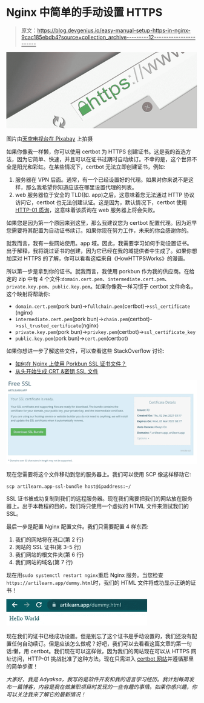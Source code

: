 # Nginx 中简单的手动设置 HTTPS

> 原文：<https://blog.devgenius.io/easy-manual-setup-https-in-nginx-9cac185ebdb4?source=collection_archive---------12----------------------->

![](img/63ad38a732d3de85519a98a016f9e141.png)

图片由[天空电视台在 Pixabay](https://pixabay.com/id/illustrations/https-situs-web-internet-keamanan-3344700/) 上拍摄

如果你像我一样懒，你可以使用 certbot 为 HTTPS 创建证书。这是我的首选方法，因为它简单、快速，并且可以在证书过期时自动续订。不幸的是，这个世界不全是阳光和彩虹。在某些情况下，certbot 无法立即创建证书，例如:

1.  服务器在 VPN 后面。通常，有一个已经设置好的代理。如果对你来说不是这样，那么我希望你知道应该在哪里设置代理的列表。
2.  web 服务器位于安全的 TLD(如. app)之后。这意味着您无法通过 HTTP 协议访问它，certbot 也无法创建认证。这是因为，默认情况下，certbot 使用 [HTTP-01 质询](https://letsencrypt.org/docs/challenge-types/#http-01-challenge)，这意味着该质询在 web 服务器上将会失败。

如果您是因为第一个原因来到这里，那么我建议您为 certbot 配置代理。因为迟早您需要将其配置为自动证书续订。如果你现在努力工作，未来的你会感谢你的。

就我而言，我有一些网站使用。app 域。因此，我需要学习如何手动设置证书。出于解释，我将跳过证书的创建，因为它已经在我的域提供者中生成了。如果你想加深对 HTTPS 的了解，你可以看看这幅来自《HowHTTPSWorks》的漫画。

所以第一步是拿到你的证书。就我而言，我使用 porkbun 作为我的供应商。在给定的 zip 中有 4 个文件:`domain.cert.pem`、`intermediate.cert.pem`、`private.key.pem`、`public.key.pem`。如果你像我一样习惯于 certbot 文件命名，这个映射将帮助你:

*   `domain.cert.pem`(pork bun)->`fullchain.pem`(certbot)->`ssl_certificate` (nginx)
*   `intermediate.cert.pem`(pork bun)->`chain.pem`(certbot)->`ssl_trusted_certificate`(nginx)
*   `private.key.pem`(pork bun)->`privkey.pem`(certbot)->`ssl_certificate_key`
*   `public.key.pem`(pork bun)->`cert.pem`(certbot)

如果你想进一步了解这些文件，可以查看这些 StackOverflow 讨论:

*   [如何在 Nginx 上使用 Porkbun SSL 证书文件？](https://stackoverflow.com/q/63359785)
*   [从头开始生成 CRT &密钥 SSL 文件](https://stackoverflow.com/q/50389883)

![](img/22ae30ab61598bc8d99fe82dd6c3d563.png)

现在您需要将这个文件移动到您的服务器上。我们可以使用 SCP 像这样移动它:

```
scp artilearn.app-ssl-bundle host@ipaddress:~/
```

SSL 证书被成功复制到我们的远程服务器。现在我们需要把我们的网站放在服务器上。出于本教程的目的，我们将只使用一个虚拟的 HTML 文件来测试我们的 SSL。

最后一步是配置 Nginx 配置文件。我们只需要配置 4 样东西:

1.  我们的网站将在港口(第 2 行)
2.  网站的 SSL 证书(第 3–5 行)
3.  我们网站的根文件夹(第 6 行)
4.  我们网站的域名(第 7 行)

现在用`sudo systemctl restart nginx`重启 Nginx 服务。当您检查`https://artilearn.app/dummy.html`时，我们的 HTML 文件将成功显示正确的证书！

![](img/2a2625f35d26d43f3527927d92ae954f.png)

现在我们的证书已经成功设置。但是别忘了这个证书是手动设置的，我们还没有配置任何自动续订。但是应该怎么做呢？好吧，我们可以去看看这篇文章的第一句话:懒，用 certbot。我们现在可以这样做，因为我们的网站现在可以从 HTTPS 网址访问，HTTP-01 挑战批准了这种方法。现在只需进入 [certbot 网站](https://certbot.eff.org/)并遵循那里的简单步骤！

*大家好，我是 Adyaksa，我写的是软件开发和我的语言学习经历。我计划每周发布一篇博客，内容是我在做兼职项目时发现的一些有趣的事情。如果你感兴趣，你可以关注我来了解它的最新情况！*